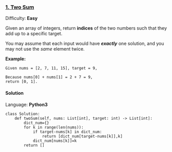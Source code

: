 ### [1\. Two Sum](https://leetcode.com/problems/two-sum/)

Difficulty: **Easy**


Given an array of integers, return **indices** of the two numbers such that they add up to a specific target.

You may assume that each input would have **_exactly_** one solution, and you may not use the _same_ element twice.

**Example:**

```
Given nums = [2, 7, 11, 15], target = 9,

Because nums[0] + nums[1] = 2 + 7 = 9,
return [0, 1].
```


#### Solution

Language: **Python3**

```python3
class Solution:
    def twoSum(self, nums: List[int], target: int) -> List[int]:
        dict_num={}
        for k in range(len(nums)):
            if target-nums[k] in dict_num:
                return [dict_num[target-nums[k]],k]
            dict_num[nums[k]]=k
        return []
```